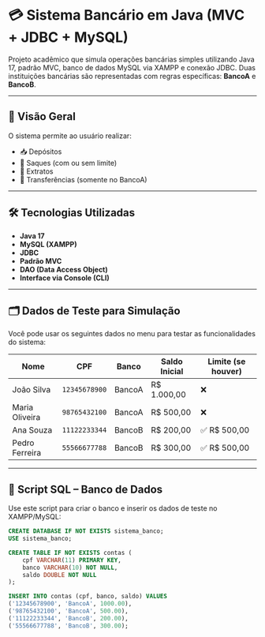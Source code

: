 # 💳 Sistema Bancário em Java (MVC + JDBC + MySQL)

Projeto acadêmico que simula operações bancárias simples utilizando Java 17, padrão MVC, banco de dados MySQL via XAMPP e conexão JDBC. Duas instituições bancárias são representadas com regras específicas: **BancoA** e **BancoB**.

---

## 🧠 Visão Geral

O sistema permite ao usuário realizar:

- 📥 Depósitos
- 💸 Saques (com ou sem limite)
- 📄 Extratos
- 🔁 Transferências (somente no BancoA)

---

## 🛠️ Tecnologias Utilizadas

- **Java 17**
- **MySQL (XAMPP)**
- **JDBC**
- **Padrão MVC**
- **DAO (Data Access Object)**
- **Interface via Console (CLI)**

---

## 🗂️ Dados de Teste para Simulação

Você pode usar os seguintes dados no menu para testar as funcionalidades do sistema:

| Nome               | CPF          | Banco   | Saldo Inicial | Limite (se houver) |
|--------------------|--------------|---------|---------------|--------------------|
| João Silva         | `12345678900`| BancoA  | R$ 1.000,00    | ❌                 |
| Maria Oliveira     | `98765432100`| BancoA  | R$ 500,00      | ❌                 |
| Ana Souza          | `11122233344`| BancoB  | R$ 200,00      | ✅ R$ 500,00       |
| Pedro Ferreira     | `55566677788`| BancoB  | R$ 300,00      | ✅ R$ 500,00       |

---

## 🧾 Script SQL – Banco de Dados

Use este script para criar o banco e inserir os dados de teste no XAMPP/MySQL:

```sql
CREATE DATABASE IF NOT EXISTS sistema_banco;
USE sistema_banco;

CREATE TABLE IF NOT EXISTS contas (
    cpf VARCHAR(11) PRIMARY KEY,
    banco VARCHAR(10) NOT NULL,
    saldo DOUBLE NOT NULL
);

INSERT INTO contas (cpf, banco, saldo) VALUES
('12345678900', 'BancoA', 1000.00),
('98765432100', 'BancoA', 500.00),
('11122233344', 'BancoB', 200.00),
('55566677788', 'BancoB', 300.00);

